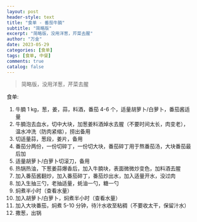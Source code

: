 ```yaml
---
layout: post
header-style: text
title: "食单 - 番茄牛腩"
subtitle: "简略版"
excerpt: "简略版，没用洋葱，芹菜去腥"
author: "万金"
date: 2023-05-29
categories: [食单]
tags: [食单, 中餐]
comments: true
catalog: false
---
```


> 简略版，没用洋葱，芹菜去腥

食单:

1. 牛腩 1 kg，葱，姜，蒜，料酒，番茄 4-6 个，适量胡萝卜/白萝卜，番茄酱适量
1. 牛腩泡去血水，切中大块，加葱姜料酒焯水去腥（不要时间太长，肉变老），温水冲洗（防肉紧缩），捞出备用
1. 切适量蒜，葱段，姜片，备用
1. 番茄分两份，一份切碎丁，一份切大块，番茄碎丁用于熬番茄汤，大块番茄最后加
1. 适量胡萝卜/白萝卜切滚刀，备用
1. 热锅热油，下葱姜蒜爆香后，加入牛腩块，表面微微炒变色，加料酒去腥
1. 加入番茄酱翻炒，加入番茄碎丁，番茄炒出水，加入适量开水，没过肉
1. 加入生抽三勺，老抽适量，蚝油一勺，糖一勺
1. 焖煮半小时（查看水量）
1. 加入胡萝卜/白萝卜，焖煮半小时（查看水量）
1. 加入大块番茄，焖煮 5-10 分钟，待汁水收至粘稠（不要收太干，保留汁水）
1. 撒葱，出锅